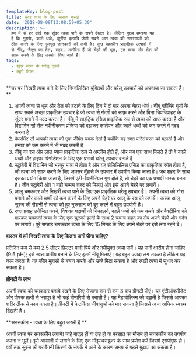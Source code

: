```yaml
---
templateKey: blog-post
title: सुंदर त्वचा के लिए आसान नुस्खे
date: '2018-08-09T13:08:59+05:30'
description: >-
  हम में से हर कोई एक सुंदर त्वचा पाने के सपने देखता है। लेकिन मुख्य समस्या यह
  है कि मुंहासे, काले धब्बे, झुर्रीयां इत्यादि जैसी सबसे आम त्वचा की समस्याओं को
  ठीक करने के लिए मूलभूत जानकारी की कमी है। कुछ बेहतरीन प्राकृतिक उत्पादों में
  से नींबू, जैतून का तेल, शहद, अलॉवेरा हैं जो चेहरे की धूल, मृत त्वचा और तेल को
  साफ़ करने के लिए उपयोग किए जाते हैं। 
tags:
  - सुंदर त्वचा के घरेलु नुस्खे
  - ब्यूटी टिप्स
---
```

**घर पर निखरी त्वचा पाने के लिए निम्नलिखित युक्तियों और घरेलू उपचारों को अपनाया जा सकता है।   **

1. अपनी त्वचा से धूल और तेल को हटाने के लिए दिन में दो बार अपना चेहरा धोएं। नींबू ब्लीचिंग गुणों के साथ सबसे अच्छा प्राकृतिक उपचार है जो त्वचा से गंदगी को साफ़ करने और बिना चिपचिपाहट के सुंदर बनाने में मदद करता है। नींबू में साइट्रिक एसिड प्राकृतिक रूप से त्वचा को साफ करता है और विटामिन सी सेल नवीनीकरण प्रक्रिया को बढ़ाकर कालेपन और काले धब्बों को कम करने में मदद करता है
2. पेपरमिंट टी आपकी त्वचा को एक जीवंत चमक देती है क्योंकि यह रक्त परिसंचरण को बढ़ाती है और तनाव को कम करने में भी मदद करती है
3. नींबू का रस और लाल प्याज प्राकृतिक रूप से अम्लीय होते हैं, और जब एक साथ मिलते हैं तो वे काले धब्बों और हाइपर पिग्मेंटेशन के लिए एक प्रभावी घरेलू उपचार बनाते हैं   
4. स्ट्रॉबेरी में विटामिन सी भरपूर मात्रा में होता है और यह सैलिसिलिस एसिड का प्राकृतिक स्रोत होता है, जो त्वचा को साफ़ करने के लिए अक्सर मुँहासे के उपचार में उपयोग किया जाता है। जब शहद के साथ इसका प्रयोग किया जाता है, जिसमें एंटी-बैक्टीरियल गुण होते हैं, तो चेहरे का एक प्रभावी मास्क बनता है। तीन स्ट्रॉबेरी और 1 बड़ी चम्मच शहद को मिलाएं और इसे अपने चेहरे पर लगायें।
5. आलू चमकदार और निखरी त्वचा पाने के लिए एक प्राकृतिक घरेलू उपचार है। अपनी त्वचा को गोरा बनाने और काले धब्बों को कम करने के लिए अपने चेहरे पर आलू के रस को लगायें। कच्चा आलू सूरज की रौशनी से त्वचा को हुए नुकसान को दूर करने में बहुत उपयोगी है। 
6. रक्त प्रवाह उत्तेजित करने, विषाक्त पदार्थों को निकालने, काले धब्बों को कम करने और बैक्टीरिया को मारकर चमकती त्वचा के लिए एक चुटकी हल्दी के साथ 2 चम्मच शहद का लेप अपने चेहरे और गर्दन पर लगायें। पूरे सप्ताह चमकदार त्वचा के लिए 15 मिनट के लिए अपने चेहरे पर इसे लगा रहने दें।

**वास्तव में हमें निखरी त्वचा के लिए कितना पानी पीना चाहिए?**

प्रतिदिन कम से कम 2.5 लीटर फ़िल्टर पानी पियें और नमीयुक्त त्वचा पायें। यह पानी क्षारीय होना चाहिए (9.5 pH); इसे स्वतः क्षारीय बनाने के लिए इसमें नींबू मिलाएं। यह बहुत ज्यादा लग सकता है लेकिन यह काम करता है! यह कील मुहासों से बचाव करके और उन्हें मिटा सकता है और रूखी त्वचा में सुधार कर सकता है। 

**ग्रीनटी के लाभ**

अपनी त्वचा को चमकदार बनाये रखने के लिए रोजाना कम से कम 3 कप ग्रीनटी पीएं। यह एंटीऑक्सीडेंट और पोषक तत्वों से भरापूर है जो कई बीमारियों से बचाती है। यह मेटाबोलिज्म को बढ़ाती है जिससे आपका शरीर ठीक से काम करता है। ग्रीनटी में केटकिंस जीवाणुओं को मार सकता है जिससे त्वचा अधिक स्वस्थ दिखती है। 

**सनस्क्रीन - त्वचा के लिए बहुत जरुरी है **

अपनी त्वचा पर सनस्क्रीन लगायें! चाहे बादल हों या ठंड हो या बरसात का मौसम हो सनस्क्रीन का उपयोग करना न भूलें। इसे आसानी से लगाने के लिए एक मॉइस्चराइज़र के साथ प्रयोग करें जिसमें एसपीएफ़ हो। वर्षों तक सूरज की पराबैंगनी किरणों के संपर्क में आने के कारण समय से पहले बुढ़ापा आ सकता है।
